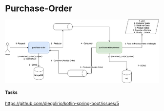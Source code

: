 # Purchase-Order

![](./arch.drawio.png)


#### Tasks

https://github.com/diegolirio/kotlin-spring-boot/issues/5

